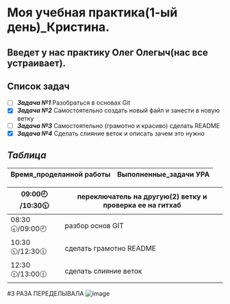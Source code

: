 # Моя учебная практика(1-ый день)_Кристина.
## Введет у нас практику Олег Олегыч(нас все устраивает).
## Список задач
- [ ] ***Задача №1*** Разобраться в основах Git
- [X] ***Задача №2*** Самостоятельно создать новый файл и занести в новую ветку
- [ ] ***Задача №3*** Самостоятельно (грамотно и красиво) сделать README
- [X] ***Задача №4***  Сделать слияние веток и описать зачем это нужно

## ***Таблица***
Время_проделанной работы| Выполненные_задачи УРА
--------------------------------------|-----------------------------

09:00🕘 /10:30🕥                    | переключатель на другую(2) ветку  и проверка ее на гитхаб
 --------------------------------------------------|-----------------------------  
 08:30🕣/09:00🕘 | разбор основ GIT
10:30🕥/12:30🕧  | сделать грамотно README
12:30🕧/13:00🕧  | сделать слияние веток


#3 РАЗА ПЕРЕДЕЛЫВАЛА
![image](https://github.com/user-attachments/assets/70a76249-f690-4763-b627-2075f88a515b)
